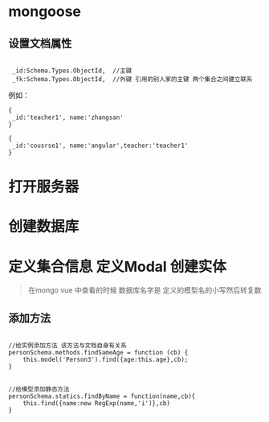 # mongoose

## 设置文档属性

```

 _id:Schema.Types.ObjectId,  //主键
 _fk:Schema.Types.ObjectId,  //外键 引用的别人家的主键 两个集合之间建立联系

```

例如：

```
{
 _id:'teacher1', name:'zhangsan'
}

{
 _id:'cousrse1', name:'angular',teacher:'teacher1'
}

```


# 打开服务器

# 创建数据库

# 定义集合信息 定义Modal  创建实体

> 在mongo vue 中查看的时候 数据库名字是  定义的模型名的小写然后转复数






## 添加方法

```

//给实例添加方法 该方法与文档自身有关系
personSchema.methods.findSameAge = function (cb) {
    this.model('Person3').find({age:this.age},cb);
}


//给模型添加静态方法
personSchema.statics.findByName = function(name,cb){
    this.find({name:new RegExp(name,'i')},cb)
}




```















